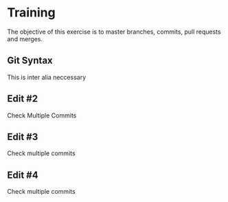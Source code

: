 # Training
The objective of this exercise is to master branches, commits, pull requests and merges.
## Git Syntax
This is inter alia neccessary 
## Edit #2
Check Multiple Commits
## Edit #3
Check multiple commits
## Edit #4
Check multiple commits
